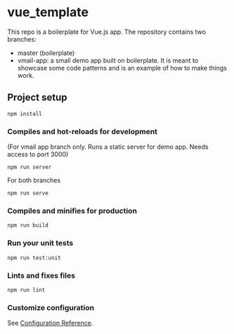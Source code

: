 # vue_template

This repo is a boilerplate for Vue.js app. The repository contains two branches:

- master (boilerplate)
- vmail-app: a small demo app built on boilerplate. It is meant to showcase some code patterns and is an example of how to make things work.


## Project setup
```
npm install
```

### Compiles and hot-reloads for development

(For vmail app branch only. Runs a static server for demo app. Needs access to port 3000)

```
npm run server
```
For both branches
```
npm run serve
```

### Compiles and minifies for production
```
npm run build
```

### Run your unit tests
```
npm run test:unit
```

### Lints and fixes files
```
npm run lint
```

### Customize configuration
See [Configuration Reference](https://cli.vuejs.org/config/).
